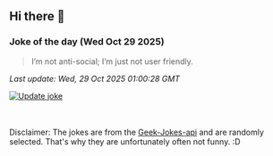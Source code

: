 ## Hi there 👋

### Joke of the day (Wed Oct 29 2025)
<!-- joke -->
>I’m not anti-social; I’m just not user friendly.
<!-- /joke -->

*Last update: Wed, 29 Oct 2025 01:00:28 GMT*

[![Update joke](https://github.com/nclskfm/nclskfm/actions/workflows/joke.yml/badge.svg)](https://github.com/nclskfm/nclskfm/actions/workflows/joke.yml)

<br><br>
Disclaimer: The jokes are from the [Geek-Jokes-api](https://github.com/sameerkumar18/geek-joke-api) and are randomly selected. That's why they are unfortunately often not funny. :D
